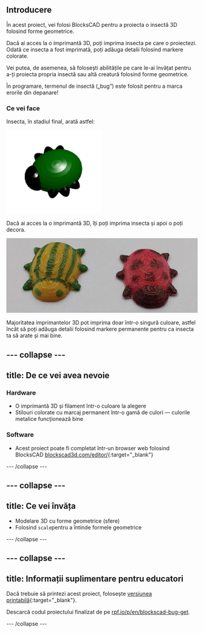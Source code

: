## Introducere

În acest proiect, vei folosi BlocksCAD pentru a proiecta o insectă 3D folosind forme geometrice.

Dacă ai acces la o imprimantă 3D, poți imprima insecta pe care o proiectezi. Odată ce insecta a fost imprimată, poți adăuga detalii folosind markere colorate.

Vei putea, de asemenea, să folosești abilitățile pe care le-ai învățat pentru a-ți proiecta propria insectă sau altă creatură folosind forme geometrice.

În programare, termenul de insectă („bug”) este folosit pentru a marca erorile din depanare!

### Ce vei face

Insecta, în stadiul final, arată astfel:

![captură de ecran](images/bug-complete.png)

Dacă ai acces la o imprimantă 3D, îți poți imprima insecta și apoi o poți decora.

![Proiect complet](images/bug-showcase.png)

Majoritatea imprimantelor 3D pot imprima doar într-o singură culoare, astfel încât să poți adăuga detalii folosind markere permanente pentru ca insecta ta să arate și mai bine.

--- collapse ---
---
title: De ce vei avea nevoie
---

### Hardware

+ O imprimantă 3D și filament într-o culoare la alegere
+ Stilouri colorate cu marcaj permanent într-o gamă de culori — culorile metalice funcționează bine

### Software

+ Acest proiect poate fi completat într-un browser web folosind BlocksCAD [blockscad3d.com/editor/](https://www.blockscad3d.com/editor){:target="_blank"}

--- /collapse ---

--- collapse ---
---
title: Ce vei învăța
---

+ Modelare 3D cu forme geometrice (sfere)
+ Folosind `scale`pentru a întinde formele geometrice

--- /collapse ---

--- collapse ---
---
title: Informații suplimentare pentru educatori
---

Dacă trebuie să printezi acest proiect, folosește [versiunea printabilă](https://projects.raspberrypi.org/en/projects/blockscad-bug/print){:target="_blank"}.

Descarcă codul proiectului finalizat de pe [rpf.io/p/en/blockscad-bug-get](http://rpf.io/p/en/blockscad-bug-get).

--- /collapse ---
